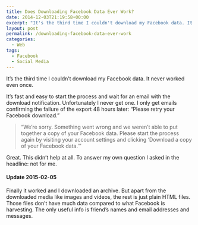 ```yaml
---
title: Does Downloading Facebook Data Ever Work?
date: 2014-12-03T21:19:58+00:00
excerpt: "It's the third time I couldn't download my Facebook data. It never worked even once. Retrying doesn't help. It's useless."
layout: post
permalink: /downloading-facebook-data-ever-work
categories:
  - Web
tags:
  - Facebook
  - Social Media
---
```

It’s the third time I couldn’t download my Facebook data. It never worked even once.

It’s fast and easy to start the process and wait for an email with the download notification. Unfortunately I never get one. I only get emails confirming the failure of the export 48 hours later: “Please retry your Facebook download.”

> “We’re sorry. Something went wrong and we weren’t able to put together a copy of your Facebook data. Please start the process again by visiting your account settings and clicking ‘Download a copy of your Facebook data.'”

Great. This didn’t help at all. To answer my own question I asked in the headline: not for me.

#### Update 2015-02-05

Finally it worked and I downloaded an archive. But apart from the downloaded media like images and videos, the rest is just plain HTML files. Those files don’t have much data compared to what Facebook is harvesting. The only useful info is friend’s names and email addresses and messages.